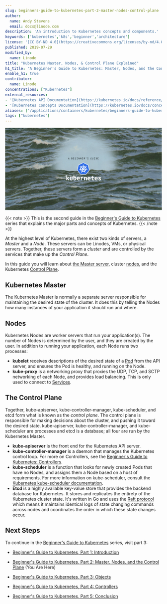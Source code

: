 ```yaml
---
slug: beginners-guide-to-kubernetes-part-2-master-nodes-control-plane
author:
  name: Andy Stevens
  email: docs@linode.com
description: 'An introduction to Kubernetes concepts and components.'
keywords: ['kubernetes','k8s','beginner','architecture']
license: '[CC BY-ND 4.0](https://creativecommons.org/licenses/by-nd/4.0)'
published: 2019-07-29
modified_by:
  name: Linode
title: "Kubernetes Master, Nodes, & Control Plane Explained"
h1_title: "A Beginner's Guide to Kubernetes: Master, Nodes, and the Control Plane"
enable_h1: true
contributor:
  name: Linode
concentrations: ["Kubernetes"]
external_resources:
- '[Kubernetes API Documentation](https://kubernetes.io/docs/reference/generated/kubernetes-api/v1.17/)'
- '[Kubernetes Concepts Documentation](https://kubernetes.io/docs/concepts/)'
aliases: ['/applications/containers/kubernetes/beginners-guide-to-kubernetes-master-nodes-control-plane/','/kubernetes/beginners-guide-to-kubernetes-part-2-master-nodes-control-plane/','/applications/containers/kubernetes/beginners-guide-to-kubernetes-part-2-master-nodes-control-plane/']
tags: ["kubernetes"]
---
```


![A Beginner's Guide to Kubernetes](beginners-guide-to-kubernetes.png "A Beginner's Guide to Kubernetes")

{{< note >}}
This is the second guide in the [Beginner's Guide to Kubernetes](/docs/kubernetes/beginners-guide-to-kubernetes) series that explains the major parts and concepts of Kubernetes.
{{< /note >}}

At the highest level of Kubernetes, there exist two kinds of servers, a *Master* and a *Node*. These servers can be Linodes, VMs, or physical servers. Together, these servers form a *cluster* and are controlled by the services that make up the *Control Plane*.

In this guide you will learn about [the Master server](#kubernetes-master), cluster [nodes](#nodes), and the Kubernetes [Control Plane](#the-control-plane).

## Kubernetes Master

The Kubernetes Master is normally a separate server responsible for maintaining the desired state of the cluster. It does this by telling the Nodes how many instances of your application it should run and where.

## Nodes

Kubernetes Nodes are worker servers that run your application(s). The number of Nodes is determined by the user, and they are created by the user. In addition to running your application, each Node runs two processes:

- **kubelet** receives descriptions of the desired state of a [Pod](/docs/kubernetes/beginners-guide-to-kubernetes-part-3-objects/#pods) from the API server, and ensures the Pod is healthy, and running on the Node.
- **kube-proxy** is a networking proxy that proxies the UDP, TCP, and SCTP networking of each Node, and provides load balancing. This is only used to connect to [Services](/docs/kubernetes/beginners-guide-to-kubernetes-part-3-objects/#services).

## The Control Plane

Together, kube-apiserver, kube-controller-manager, kube-scheduler, and etcd form what is known as the *control plane*. The control plane is responsible for making decisions about the cluster, and pushing it toward the desired state. kube-apiserver, kube-controller-manager, and kube-scheduler are processes and etcd is a database; all four are run by the Kubernetes Master.

 - **kube-apiserver** is the front end for the Kubernetes API server.
 - **kube-controller-manager** is a daemon that manages the Kubernetes control loop. For more on Controllers, see the [Beginner's Guide to Kubernetes: Controllers](/docs/kubernetes/beginners-guide-to-kubernetes-part-4-controllers/).
 - **kube-scheduler** is a function that looks for newly created Pods that have no Nodes, and assigns them a Node based on a host of requirements. For more information on kube-scheduler, consult the [Kubernetes kube-scheduler documentation](https://kubernetes.io/docs/reference/command-line-tools-reference/kube-scheduler/).
 - **Etcd** is a highly available key-value store that provides the backend database for Kubernetes. It stores and replicates the entirety of the Kubernetes cluster state. It's written in Go and uses the [Raft protocol](https://raft.github.io/) which means it maintains identical logs of state changing commands across nodes and coordinates the order in which these state changes occur.

## Next Steps

To continue in the [Beginner's Guide to Kubernetes](/docs/kubernetes/beginners-guide-to-kubernetes) series, visit part 3:

 - [Beginner's Guide to Kubernetes, Part 1: Introduction](/docs/kubernetes/beginners-guide-to-kubernetes-part-1-introduction/)

 - [Beginner's Guide to Kubernetes, Part 2: Master, Nodes, and the Control Plane](/docs/kubernetes/beginners-guide-to-kubernetes-part-2-master-nodes-control-plane/) (You Are Here)

 - [Beginner's Guide to Kubernetes, Part 3: Objects](/docs/kubernetes/beginners-guide-to-kubernetes-part-3-objects/)

 - [Beginner's Guide to Kubernetes, Part 4: Controllers](/docs/kubernetes/beginners-guide-to-kubernetes-part-4-controllers/)

 - [Beginner's Guide to Kubernetes, Part 5: Conclusion](/docs/kubernetes/beginners-guide-to-kubernetes-part-5-conclusion/)

